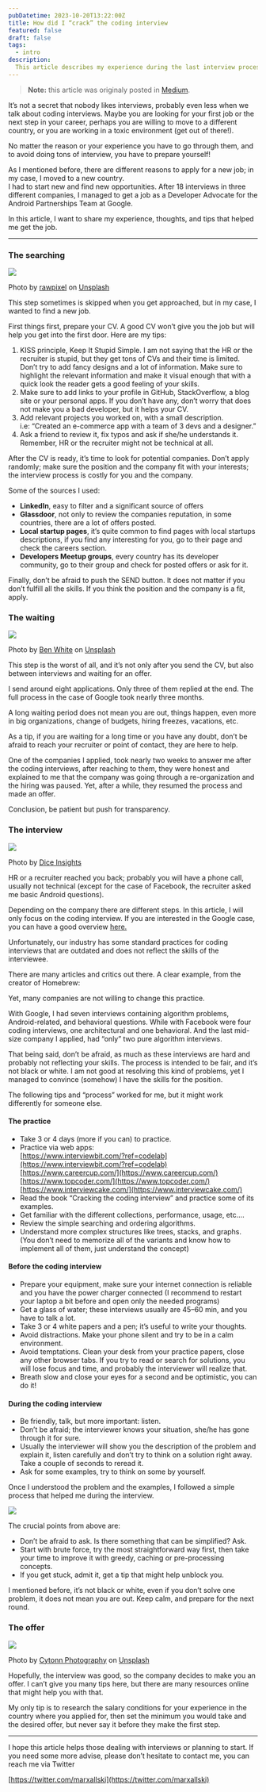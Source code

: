 ```yaml
---
pubDatetime: 2023-10-20T13:22:00Z
title: How did I “crack” the coding interview
featured: false
draft: false
tags:
  - intro
description:
  This article describes my experience during the last interview process for a software engineer position and how I manage to get the job.
---
```


> **Note:** this article was originaly posted in [Medium](https://medium.com/android-news/how-did-i-crack-the-coding-interview-7bca15a06660).

It’s not a secret that nobody likes interviews, probably even less when we talk about coding interviews. Maybe you are looking for your first job or the next step in your career, perhaps you are willing to move to a different country, or you are working in a toxic environment (get out of there!).

No matter the reason or your experience you have to go through them, and to avoid doing tons of interview, you have to prepare yourself!

As I mentioned before, there are different reasons to apply for a new job; in my case, I moved to a new country.  
I had to start new and find new opportunities. After 18 interviews in three different companies, I managed to get a job as a Developer Advocate for the Android Partnerships Team at Google.

In this article, I want to share my experience, thoughts, and tips that helped me get the job.

----------

### The searching

![](https://cdn-images-1.medium.com/max/800/0*N5D85fVwvFmRLJWU)

Photo by [rawpixel](https://unsplash.com/@rawpixel?utm_source=medium&utm_medium=referral) on [Unsplash](https://unsplash.com?utm_source=medium&utm_medium=referral)

This step sometimes is skipped when you get approached, but in my case, I wanted to find a new job.

First things first, prepare your CV. A good CV won’t give you the job but will help you get into the first door. Here are my tips:

1.  KISS principle, Keep It Stupid Simple. I am not saying that the HR or the recruiter is stupid, but they get tons of CVs and their time is limited.  
    Don’t try to add fancy designs and a lot of information. Make sure to highlight the relevant information and make it visual enough that with a quick look the reader gets a good feeling of your skills.
2.  Make sure to add links to your profile in GitHub, StackOverflow, a blog site or your personal apps. If you don’t have any, don’t worry that does not make you a bad developer, but it helps your CV.
3.  Add relevant projects you worked on, with a small description.  
    i.e: “Created an e-commerce app with a team of 3 devs and a designer.”
4.  Ask a friend to review it, fix typos and ask if she/he understands it.  
    Remember, HR or the recruiter might not be technical at all.

After the CV is ready, it’s time to look for potential companies. Don’t apply randomly; make sure the position and the company fit with your interests; the interview process is costly for you and the company.

Some of the sources I used:

-   **LinkedIn**, easy to filter and a significant source of offers
-   **Glassdoor**, not only to review the companies reputation, in some countries, there are a lot of offers posted.
-   **Local startup pages**, it’s quite common to find pages with local startups descriptions, if you find any interesting for you, go to their page and check the careers section.
-   **Developers Meetup groups**, every country has its developer community, go to their group and check for posted offers or ask for it.

Finally, don’t be afraid to push the SEND button. It does not matter if you don’t fulfill all the skills. If you think the position and the company is a fit, apply.

### The waiting

![](https://cdn-images-1.medium.com/max/800/0*tujqX_ixNScuvOxu)

Photo by [Ben White](https://unsplash.com/@benwhitephotography?utm_source=medium&utm_medium=referral) on [Unsplash](https://unsplash.com?utm_source=medium&utm_medium=referral)

This step is the worst of all, and it’s not only after you send the CV, but also between interviews and waiting for an offer.

I send around eight applications. Only three of them replied at the end. The full process in the case of Google took nearly three months.

A long waiting period does not mean you are out, things happen, even more in big organizations, change of budgets, hiring freezes, vacations, etc.

As a tip, if you are waiting for a long time or you have any doubt, don’t be afraid to reach your recruiter or point of contact, they are here to help.

One of the companies I applied, took nearly two weeks to answer me after the coding interviews, after reaching to them, they were honest and explained to me that the company was going through a re-organization and the hiring was paused. Yet, after a while, they resumed the process and made an offer.

Conclusion, be patient but push for transparency.

### The interview

![](https://cdn-images-1.medium.com/max/800/0*v8Za2hYQgSNS3ng_.jpg)

Photo by [Dice Insights](https://insights.dice.com/2016/11/21/whiteboard-interview-problems/)

HR or a recruiter reached you back; probably you will have a phone call, usually not technical (except for the case of Facebook, the recruiter asked me basic Android questions).

Depending on the company there are different steps. In this article, I will only focus on the coding interview. If you are interested in the Google case, you can have a good overview [here.](https://betanews.com/2018/05/30/an-inside-look-at-googles-hiring-and-onboarding-processes/)

Unfortunately, our industry has some standard practices for coding interviews that are outdated and does not reflect the skills of the interviewee.

There are many articles and critics out there. A clear example, from the creator of Homebrew:

Yet, many companies are not willing to change this practice.

With Google, I had seven interviews containing algorithm problems, Android-related, and behavioral questions. While with Facebook were four coding interviews, one architectural and one behavioral. And the last mid-size company I applied, had “only” two pure algorithm interviews.

That being said, don’t be afraid, as much as these interviews are hard and probably not reflecting your skills. The process is intended to be fair, and it’s not black or white. I am not good at resolving this kind of problems, yet I managed to convince (somehow) I have the skills for the position.

The following tips and “process” worked for me, but it might work differently for someone else.

#### The practice

-   Take 3 or 4 days (more if you can) to practice.
-   Practice via web apps:  
    [https://www.interviewbit.com/?ref=codelab](https://www.interviewbit.com/?ref=codelab)  
    [https://www.careercup.com/](https://www.careercup.com/)  
    [https://www.topcoder.com/](https://www.topcoder.com/)  
    [https://www.interviewcake.com/](https://www.interviewcake.com/)
-   Read the book “Cracking the coding interview” and practice some of its examples.
-   Get familiar with the different collections, performance, usage, etc.…
-   Review the simple searching and ordering algorithms.
-   Understand more complex structures like trees, stacks, and graphs.  
    (You don’t need to memorize all of the variants and know how to implement all of them, just understand the concept)

#### Before the coding interview

-   Prepare your equipment, make sure your internet connection is reliable and you have the power charger connected (I recommend to restart your laptop a bit before and open only the needed programs)
-   Get a glass of water; these interviews usually are 45–60 min, and you have to talk a lot.
-   Take 3 or 4 white papers and a pen; it’s useful to write your thoughts.
-   Avoid distractions. Make your phone silent and try to be in a calm environment.
-   Avoid temptations. Clean your desk from your practice papers, close any other browser tabs. If you try to read or search for solutions, you will lose focus and time, and probably the interviewer will realize that.
-   Breath slow and close your eyes for a second and be optimistic, you can do it!

#### During the coding interview

-   Be friendly, talk, but more important: listen.
-   Don’t be afraid; the interviewer knows your situation, she/he has gone through it for sure.
-   Usually the interviewer will show you the description of the problem and explain it, listen carefully and don’t try to think on a solution right away. Take a couple of seconds to reread it.
-   Ask for some examples, try to think on some by yourself.

Once I understood the problem and the examples, I followed a simple process that helped me during the interview.

![](https://cdn-images-1.medium.com/max/800/1*AIsJyrIdBQNo5EBGPmRcaA.png)

The crucial points from above are:

-   Don’t be afraid to ask. Is there something that can be simplified? Ask.
-   Start with brute force, try the most straightforward way first, then take your time to improve it with greedy, caching or pre-processing concepts.
-   If you get stuck, admit it, get a tip that might help unblock you.

I mentioned before, it’s not black or white, even if you don’t solve one problem, it does not mean you are out. Keep calm, and prepare for the next round.

### The offer

![](https://cdn-images-1.medium.com/max/800/0*sLstlz1retTmCMqx)

Photo by [Cytonn Photography](https://unsplash.com/@cytonn_photography?utm_source=medium&utm_medium=referral) on [Unsplash](https://unsplash.com?utm_source=medium&utm_medium=referral)

Hopefully, the interview was good, so the company decides to make you an offer. I can’t give you many tips here, but there are many resources online that might help you with that.

My only tip is to research the salary conditions for your experience in the country where you applied for, then set the minimum you would take and the desired offer, but never say it before they make the first step.

----------

I hope this article helps those dealing with interviews or planning to start. If you need some more advise, please don’t hesitate to contact me, you can reach me via Twitter

[https://twitter.com/marxallski](https://twitter.com/marxallski)